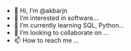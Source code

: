 - 👋 Hi, I’m @akbarjn
- 👀 I’m interested in software...
- 🌱 I’m currently learning SQL, Python...
- 💞️ I’m looking to collaborate on ...
- 📫 How to reach me ...

<!---
ebnazeem/ebnazeem is a ✨ special ✨ repository because its `README.md` (this file) appears on your GitHub profile.
You can click the Preview link to take a look at your changes.
--->
